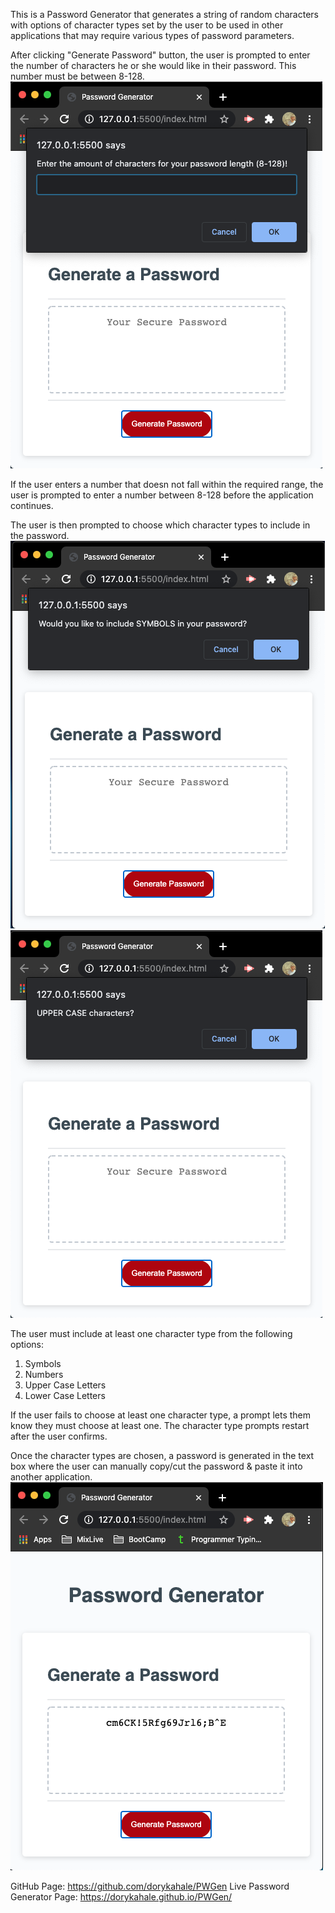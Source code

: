 This is a Password Generator that generates a string of random characters with options of character types set by the user to be used in other applications that may require various types of password parameters.

After clicking "Generate Password" button, the user is prompted to enter the number of characters he or she would like in their password. This number must be between 8-128.![Number of Characters prompt](/images/PW-Gen-1.png) 

If the user enters a number that doesn not fall within the required range, the user is prompted to enter a number between 8-128 before the application continues.

The user is then prompted to choose which character types to include in the password. ![Type of Characters prompt 1](/images/PW-Gen-2.png) ![Type of Characters prompt 2](/images/PW-Gen-3.png)

The user must include at least one character type from the following options:
1. Symbols
2. Numbers
3. Upper Case Letters
4. Lower Case Letters

If the user fails to choose at least one character type, a prompt lets them know they must choose at least one. The character type prompts restart after the user confirms.

Once the character types are chosen, a password is generated in the text box where the user can manually copy/cut the password & paste it into another application. 
![Generated password in text box](/images/PW-Gen-4.png)

GitHub Page: https://github.com/dorykahale/PWGen
Live Password Generator Page: https://dorykahale.github.io/PWGen/
